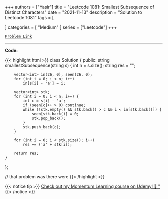 
+++
authors = ["Yasir"]
title = "Leetcode 1081: Smallest Subsequence of Distinct Characters"
date = "2021-11-13"
description = "Solution to Leetcode 1081"
tags = [
    
]
categories = [
    "Medium"
]
series = ["Leetcode"]
+++



[`Problem Link`](https://leetcode.com/problems/smallest-subsequence-of-distinct-characters/description/)

---

**Code:**

{{< highlight html >}}
class Solution {
public:
    string smallestSubsequence(string s) {
        int n = s.size();
        string res = "";

        vector<int> in(26, 0), seen(26, 0);
        for (int i = 0; i < n; i++)
            in[s[i] - 'a'] = i;

        vector<int> stk;
        for (int i = 0; i < n; i++) {
            int c = s[i] - 'a';
            if (seen[c]++ > 0) continue;
            while (!stk.empty() && stk.back() > c && i < in[stk.back()]) {
                seen[stk.back()] = 0;
                stk.pop_back();
            }
            stk.push_back(c);
        }

        for (int i = 0; i < stk.size(); i++)
            res += ('a' + stk[i]);

        return res;
    }
};

// that problem was there were
{{< /highlight >}}


{{< notice tip >}}
[Check out my Momentum Learning course on Udemy! 🚀 "](https://www.udemy.com/course/blind-75-the-data-structures-and-algorithms-essentials/)
{{< /notice >}}


